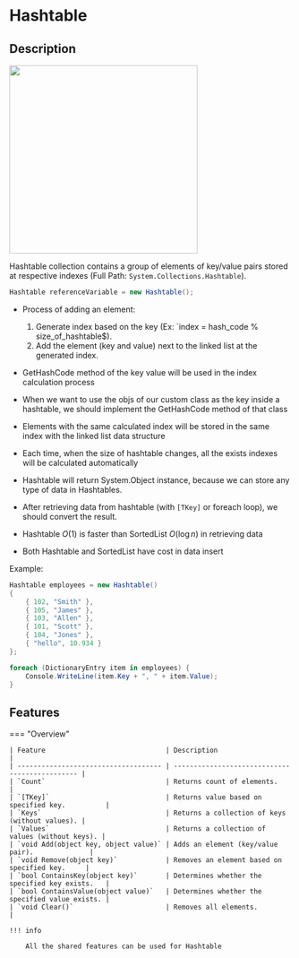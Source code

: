 # Hashtable

## Description

<img src="image15.jpg" style="width:3.5in" />

Hashtable collection contains a group of elements of key/value pairs stored at respective indexes (Full Path: `System.Collections.Hashtable`).

```csharp
Hashtable referenceVariable = new Hashtable();
```

- Process of adding an element:

   1. Generate index based on the key (Ex: `index = hash_code % size_of_hashtable$).
   2. Add the element (key and value) next to the linked list at the generated index.

- GetHashCode method of the key value will be used in the index calculation process
- When we want to use the objs of our custom class as the key inside a hashtable, we should implement the GetHashCode method of that class
- Elements with the same calculated index will be stored in the same index with the linked list data structure
- Each time, when the size of hashtable changes, all the exists indexes will be calculated automatically
- Hashtable will return System.Object instance, because we can store any type of data in Hashtables.
- After retrieving data from hashtable (with `[TKey]` or foreach loop), we should convert the result.
- Hashtable $O(1)$ is faster than SortedList $O(\log n)$ in retrieving data
- Both Hashtable and SortedList have cost in data insert

Example:

```csharp
Hashtable employees = new Hashtable()
{
    { 102, "Smith" },
    { 105, "James" },
    { 103, "Allen" },
    { 101, "Scott" },
    { 104, "Jones" },
    { "hello", 10.934 }
};

foreach (DictionaryEntry item in employees) {
    Console.WriteLine(item.Key + ", " + item.Value);
}
```

## Features

=== "Overview"

    | Feature                              | Description                                    |
    | ------------------------------------ | ---------------------------------------------- |
    | `Count`                              | Returns count of elements.                     |
    | `[TKey]`                             | Returns value based on specified key.          |
    | `Keys`                               | Returns a collection of keys (without values). |
    | `Values`                             | Returns a collection of values (without keys). |
    | `void Add(object key, object value)` | Adds an element (key/value pair).              |
    | `void Remove(object key)`            | Removes an element based on specified key.     |
    | `bool ContainsKey(object key)`       | Determines whether the specified key exists.   |
    | `bool ContainsValue(object value)`   | Determines whether the specified value exists. |
    | `void Clear()`                       | Removes all elements.                          |

    !!! info

        All the shared features can be used for Hashtable
